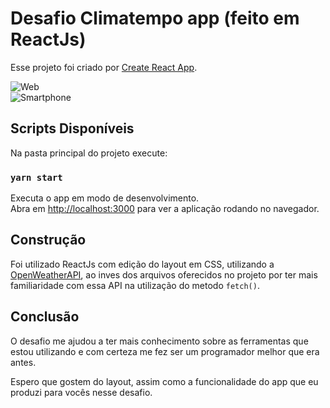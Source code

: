 # Desafio Climatempo app (feito em ReactJs)

Esse projeto foi criado por [Create React App](https://github.com/facebook/create-react-app).

![Web](https://github.com/fzsdev/challenge-accepted/blob/master/ex2web.jpg)<br>
![Smartphone](https://github.com/fzsdev/challenge-accepted/blob/master/ex1smart.jpg)



## Scripts Disponíveis 

Na pasta principal do projeto execute:

### `yarn start`

Executa o app em modo de desenvolvimento.\
Abra em [http://localhost:3000](http://localhost:3000) para ver a aplicação rodando no navegador.

## Construção

Foi utilizado ReactJs com edição do layout em CSS, utilizando a [OpenWeatherAPI](https://openweathermap.org/), ao inves dos arquivos oferecidos no projeto por ter mais familiaridade com essa API na utilização do metodo `fetch()`.

## Conclusão

O desafio me ajudou a ter mais conhecimento sobre as ferramentas que estou utilizando e com certeza me fez ser um programador melhor que era antes.

Espero que gostem do layout, assim como a funcionalidade do app que eu produzi para vocês nesse desafio.

